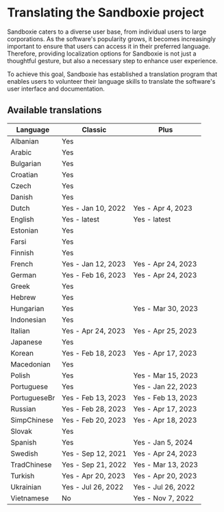 # Translating the Sandboxie project

Sandboxie caters to a diverse user base, from individual users to large corporations. As the software's popularity grows, it becomes increasingly important to ensure that users can access it in their preferred language. Therefore, providing localization options for Sandboxie is not just a thoughtful gesture, but also a necessary step to enhance user experience.

To achieve this goal, Sandboxie has established a translation program that enables users to volunteer their language skills to translate the software's user interface and documentation. 


## Available translations

| Language | Classic | Plus |
|-|---------|------|
|Albanian|Yes| |
|Arabic|Yes| |
|Bulgarian|Yes| |
|Croatian|Yes| |
|Czech|Yes| |
|Danish|Yes| |
|Dutch|Yes - Jan 10, 2022|Yes - Apr 4, 2023|
|English|Yes - latest|Yes - latest|
|Estonian|Yes| |
|Farsi|Yes| |
|Finnish|Yes| |
|French|Yes - Jan 12, 2023|Yes - Apr 24, 2023|
|German|Yes - Feb 16, 2023|Yes - Apr 24, 2023|
|Greek|Yes| |
|Hebrew|Yes| |
|Hungarian|Yes|Yes - Mar 30, 2023|
|Indonesian|Yes| |
|Italian|Yes - Apr 24, 2023|Yes - Apr 25, 2023|
|Japanese|Yes| |
|Korean|Yes - Feb 18, 2023|Yes - Apr 17, 2023|
|Macedonian|Yes| |
|Polish|Yes|Yes - Mar 15, 2023|
|Portuguese|Yes|Yes - Jan 22, 2023|
|PortugueseBr|Yes - Feb 13, 2023|Yes - Feb 13, 2023|
|Russian|Yes - Feb 28, 2023|Yes - Apr 17, 2023|
|SimpChinese|Yes - Feb 20, 2023|Yes - Apr 18, 2023|
|Slovak|Yes| |
|Spanish|Yes|Yes - Jan 5, 2024|
|Swedish|Yes - Sep 12, 2021|Yes - Apr 24, 2023|
|TradChinese|Yes - Sep 21, 2022|Yes - Mar 13, 2023|
|Turkish|Yes - Apr 20, 2023|Yes - Apr 20, 2023|
|Ukrainian|Yes - Jul 26, 2022|Yes - Jul 26, 2022|
|Vietnamese|No|Yes - Nov 7, 2022|
